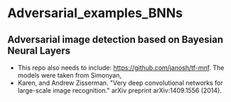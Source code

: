 # Adversarial_examples_BNNs
## Adversarial image detection based on Bayesian Neural Layers
- This repo also needs to include: https://github.com/janosh/tf-mnf. The models were taken from Simonyan, 
- Karen, and Andrew Zisserman. 
  "Very deep convolutional networks for large-scale image recognition." 
  arXiv preprint arXiv:1409.1556 (2014).

